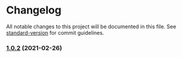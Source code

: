 # Changelog

All notable changes to this project will be documented in this file. See [standard-version](https://github.com/conventional-changelog/standard-version) for commit guidelines.

### [1.0.2](https://github.com/eggjs/egg-spark/compare/v1.0.1...v1.0.2) (2021-02-26)

